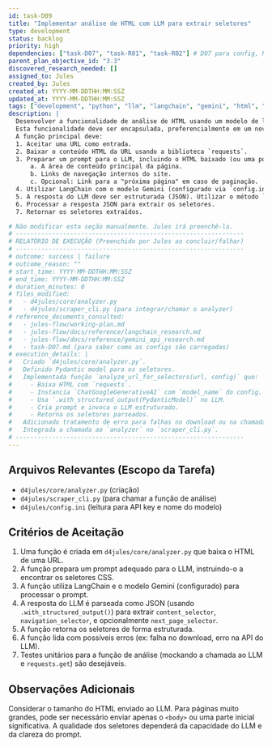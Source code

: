 ```yaml
---
id: task-D09
title: "Implementar análise de HTML com LLM para extrair seletores"
type: development
status: backlog
priority: high
dependencies: ["task-D07", "task-R01", "task-R02"] # D07 para config, R01/R02 para conhecimento LangChain/Gemini
parent_plan_objective_id: "3.3"
discovered_research_needed: []
assigned_to: Jules
created_by: Jules
created_at: YYYY-MM-DDTHH:MM:SSZ
updated_at: YYYY-MM-DDTHH:MM:SSZ
tags: ["development", "python", "llm", "langchain", "gemini", "html", "core"]
description: |
  Desenvolver a funcionalidade de análise de HTML usando um modelo de linguagem (LLM) para extrair seletores CSS.
  Esta funcionalidade deve ser encapsulada, preferencialmente em um novo arquivo como `d4jules/core/analyzer.py`.
  A função principal deve:
  1. Aceitar uma URL como entrada.
  2. Baixar o conteúdo HTML da URL usando a biblioteca `requests`.
  3. Preparar um prompt para o LLM, incluindo o HTML baixado (ou uma porção relevante dele, considerando limites de token) e instruções para identificar seletores CSS para:
      a. A área de conteúdo principal da página.
      b. Links de navegação internos do site.
      c. Opcional: Link para a "próxima página" em caso de paginação.
  4. Utilizar LangChain com o modelo Gemini (configurado via `config.ini`) para enviar o prompt.
  5. A resposta do LLM deve ser estruturada (JSON). Utilizar o método `.with_structured_output()` do LangChain, definindo um Pydantic model (ou TypedDict) para o schema esperado (ex: `content_selector: str`, `navigation_selector: str`, `next_page_selector: Optional[str]`).
  6. Processar a resposta JSON para extrair os seletores.
  7. Retornar os seletores extraídos.

# Não modificar esta seção manualmente. Jules irá preenchê-la.
# ---------------------------------------------------------------
# RELATÓRIO DE EXECUÇÃO (Preenchido por Jules ao concluir/falhar)
# ---------------------------------------------------------------
# outcome: success | failure
# outcome_reason: ""
# start_time: YYYY-MM-DDTHH:MM:SSZ
# end_time: YYYY-MM-DDTHH:MM:SSZ
# duration_minutes: 0
# files_modified:
#   - d4jules/core/analyzer.py
#   - d4jules/scraper_cli.py (para integrar/chamar o analyzer)
# reference_documents_consulted:
#   - jules-flow/working-plan.md
#   - jules-flow/docs/reference/langchain_research.md
#   - jules-flow/docs/reference/gemini_api_research.md
#   - task-D07.md (para saber como as configs são carregadas)
# execution_details: |
#   Criado `d4jules/core/analyzer.py`.
#   Definido Pydantic model para os seletores.
#   Implementada função `analyze_url_for_selectors(url, config)` que:
#     - Baixa HTML com `requests`.
#     - Instancia `ChatGoogleGenerativeAI` com `model_name` do config.
#     - Usa `.with_structured_output(PydanticModel)` no LLM.
#     - Cria prompt e invoca o LLM estruturado.
#     - Retorna os seletores parseados.
#   Adicionado tratamento de erro para falhas no download ou na chamada LLM.
#   Integrada a chamada ao `analyzer` no `scraper_cli.py`.
# ---------------------------------------------------------------
---
```


## Arquivos Relevantes (Escopo da Tarefa)
* `d4jules/core/analyzer.py` (criação)
* `d4jules/scraper_cli.py` (para chamar a função de análise)
* `d4jules/config.ini` (leitura para API key e nome do modelo)

## Critérios de Aceitação
1.  Uma função é criada em `d4jules/core/analyzer.py` que baixa o HTML de uma URL.
2.  A função prepara um prompt adequado para o LLM, instruindo-o a encontrar os seletores CSS.
3.  A função utiliza LangChain e o modelo Gemini (configurado) para processar o prompt.
4.  A resposta do LLM é parseada como JSON (usando `.with_structured_output()`) para extrair `content_selector`, `navigation_selector`, e opcionalmente `next_page_selector`.
5.  A função retorna os seletores de forma estruturada.
6.  A função lida com possíveis erros (ex: falha no download, erro na API do LLM).
7.  Testes unitários para a função de análise (mockando a chamada ao LLM e `requests.get`) são desejáveis.

## Observações Adicionais
Considerar o tamanho do HTML enviado ao LLM. Para páginas muito grandes, pode ser necessário enviar apenas o `<body>` ou uma parte inicial significativa. A qualidade dos seletores dependerá da capacidade do LLM e da clareza do prompt.
```
